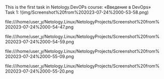 This is the first task in Netology.DevOPs course: «Введение в DevOps»
Task 1:
  !(img/Screenshot%20from%202023-07-24%2000-53-58.png)

  file:///home/user_y/Netology.Linux/NetologyProjects/Screenshot%20from%202023-07-24%2000-54-47.png 

  file:///home/user_y/Netology.Linux/NetologyProjects/Screenshot%20from%202023-07-24%2000-54-59.png 

  file:///home/user_y/Netology.Linux/NetologyProjects/Screenshot%20from%202023-07-24%2000-55-09.png  

  file:///home/user_y/Netology.Linux/NetologyProjects/Screenshot%20from%202023-07-24%2000-55-20.png 

